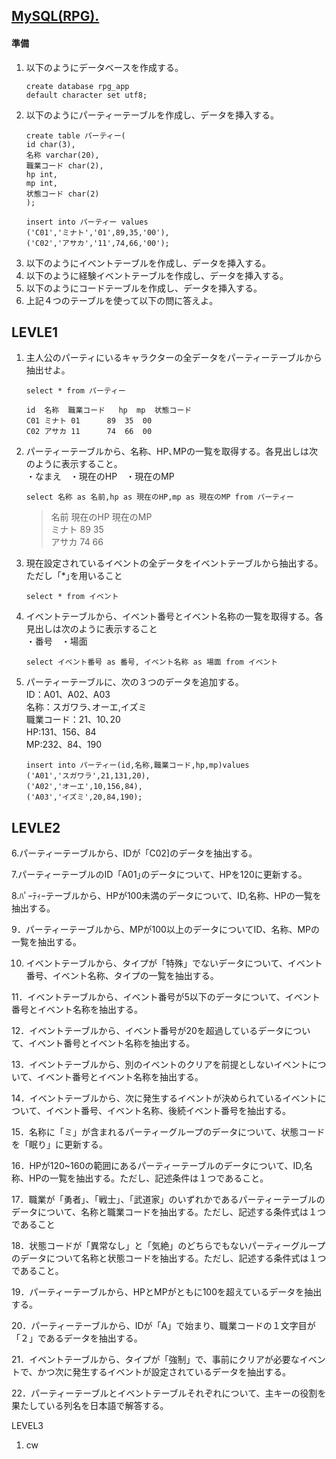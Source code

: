 ## [MySQL(RPG).](https://joytas.net/programming/mysql/mysql_rpg)
#### 準備
1. 以下のようにデータベースを作成する。
	~~~mysql
	create database rpg_app
	default character set utf8;
	~~~
1. 以下のようにパーティーテーブルを作成し、データを挿入する。
	~~~mysql
	create table パーティー(
	id char(3),
	名称 varchar(20),
	職業コード char(2),
	hp int,
	mp int,
	状態コード char(2)
	);

	insert into パーティー values
	('C01','ミナト','01',89,35,'00'),
	('C02','アサカ','11',74,66,'00');
	~~~
1. 以下のようにイベントテーブルを作成し、データを挿入する。
1. 以下のように経験イベントテーブルを作成し、データを挿入する。
1. 以下のようにコードテーブルを作成し、データを挿入する。
1. 上記４つのテーブルを使って以下の問に答えよ。
## LEVLE1
1. 主人公のパーティにいるキャラクターの全データをパーティーテーブルから抽出せよ。
	~~~mysql
	select * from パーティー
	~~~
	~~~mysql
	id	名称	職業コード	hp	mp	状態コード	
	C01	ミナト	01		89	35	00	
	C02	アサカ	11		74	66	00	
	~~~
1. パーティーテーブルから、名称、HP､MPの一覧を取得する。各見出しは次のように表示すること。  
	・なまえ　・現在のHP　・現在のMP
	~~~mysql
	select 名称 as 名前,hp as 現在のHP,mp as 現在のMP from パーティー
	~~~
	> 名前	現在のHP	現在のMP	
	> ミナト	89		35	
	> アサカ	74		66	
1. 現在設定されているイベントの全データをイベントテーブルから抽出する。ただし「*｣を用いること
	~~~mysql
	select * from イベント
	~~~
1. イベントテーブルから、イベント番号とイベント名称の一覧を取得する。各見出しは次のように表示すること  
	・番号　・場面
	~~~mysql
	select イベント番号 as 番号, イベント名称 as 場面 from イベント
	~~~
1. パーティーテーブルに、次の３つのデータを追加する。  
	ID：A01、A02、A03  
	名称：スガワラ､オーエ,イズミ  
	職業コード：21、10､20  
	HP:131、156、84  
	MP:232、84、190
	~~~mysql
	insert into パーティー(id,名称,職業コード,hp,mp)values
	('A01','スガワラ',21,131,20),
	('A02','オーエ',10,156,84),
	('A03','イズミ',20,84,190);
	~~~
## LEVLE2
6.パーティーテーブルから、IDが「C02]のデータを抽出する。

7.パーティーテーブルのID「A01｣のデータについて、HPを120に更新する。

8.ﾊﾟｰﾃｨｰテーブルから、HPが100未満のデータについて、ID,名称、HPの一覧を抽出する。

9．パーティーテーブルから、MPが100以上のデータについてID、名称、MPの一覧を抽出する。

10. イベントテーブルから、タイプが「特殊」でないデータについて、イベント番号、イベント名称、タイプの一覧を抽出する。

11．イベントテーブルから、イベント番号が5以下のデータについて、イベント番号とイベント名称を抽出する。

12．イベントテーブルから、イベント番号が20を超過しているデータについて、イベント番号とイベント名称を抽出する。

13．イベントテーブルから、別のイベントのクリアを前提としないイベントについて、イベント番号とイベント名称を抽出する。

14．イベントテーブルから、次に発生するイベントが決められているイベントについて、イベント番号、イベント名称、後続イベント番号を抽出する。

15．名称に「ミ」が含まれるパーティーグループのデータについて、状態コードを「眠り」に更新する。

16．HPが120~160の範囲にあるパーティーテーブルのデータについて、ID,名称、HPの一覧を抽出する。ただし、記述条件は１つであること。

17．職業が「勇者」、「戦士」、「武道家」のいずれかであるパーティーテーブルのデータについて、名称と職業コードを抽出する。ただし、記述する条件式は１つであること

18．状態コードが「異常なし」と「気絶」のどちらでもないパーティーグループのデータについて名称と状態コードを抽出する。ただし、記述する条件式は１つであること。

19．パーティーテーブルから、HPとMPがともに100を超えているデータを抽出する。

20．パーティーテーブルから、IDが「A」で始まり、職業コードの１文字目が「２」であるデータを抽出する。

21．イベントテーブルから、タイプが「強制」で、事前にクリアが必要なイベントで、かつ次に発生するイベントが設定されているデータを抽出する。

22．パーティーテーブルとイベントテーブルそれぞれについて、主キーの役割を果たしている列名を日本語で解答する。

LEVEL3




1. cw
	~~~mysql
	~~~
	~~~mysql
	~~~

